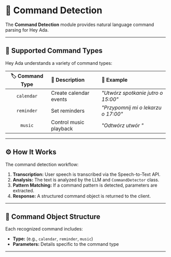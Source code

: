 # 🚀 Command Detection

The **Command Detection** module provides natural language command parsing for Hey Ada.

---

## 🎯 Supported Command Types

Hey Ada understands a variety of command types:

| 🏷️ Command Type | 📝 Description                | 💬 Example                                 |
|:---------------:|:-----------------------------|:-------------------------------------------|
| `calendar`      | Create calendar events        | _"Utwórz spotkanie jutro o 15:00"_         |
| `reminder`      | Set reminders                 | _"Przypomnij mi o lekarzu o 17:00"_        |
| `music`         | Control music playback        | _"Odtwórz utwór "_                          |

---

## ⚙️ How It Works

The command detection workflow:

1. **Transcription:** User speech is transcribed via the Speech-to-Text API.
2. **Analysis:** The text is analyzed by the LLM and `CommandDetector` class.
3. **Pattern Matching:** If a command pattern is detected, parameters are extracted.
4. **Response:** A structured command object is returned to the client.

---

## 🧩 Command Object Structure

Each recognized command includes:

- **Type:** (e.g., `calendar`, `reminder`, `music`)
- **Parameters:** Details specific to the command type

---